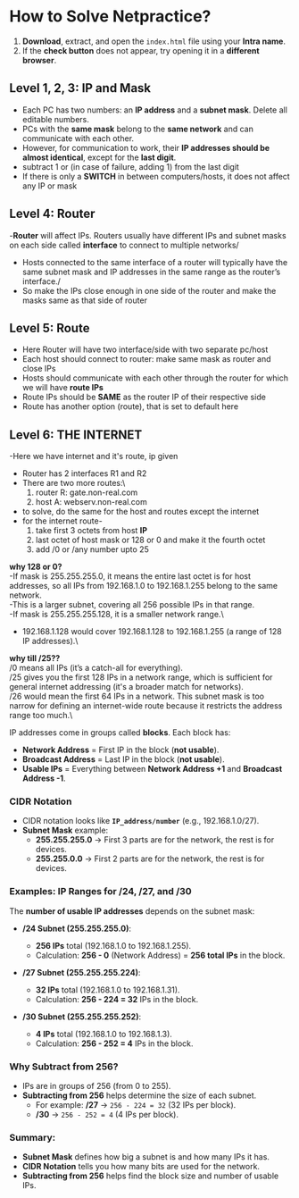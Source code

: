 # How to Solve Netpractice?

1. **Download**, extract, and open the `index.html` file using your **Intra name**.  
2. If the **check button** does not appear, try opening it in a **different browser**.  

## Level 1, 2, 3: IP and Mask

- Each PC has two numbers: an **IP address** and a **subnet mask**.  Delete all editable numbers.
- PCs with the **same mask** belong to the **same network** and can communicate with each other.  
- However, for communication to work, their **IP addresses should be almost identical**, except for the **last digit**.  
- subtract 1 or (in case of failure, adding 1) from the last digit
- If there is only a **SWITCH** in between computers/hosts, it does not affect any IP or mask


## Level 4: Router

-**Router** will affect IPs. Routers usually have different IPs and subnet masks on each side called **interface** to connect to multiple networks/ 
- Hosts connected to the same interface of a router will typically have the same subnet mask and IP addresses in the same range as the router’s interface./
- So make the IPs close enough in one side of the router and make the masks same as that side of router

## Level 5: Route

- Here Router will have two interface/side with two separate pc/host
- Each host should connect to router: make same mask as router and close IPs
- Hosts should communicate with each other through the router for which we will have **route IPs**
- Route IPs should be **SAME** as the router IP of their respective side
- Route has another option (route), that is set to default here

## Level 6: THE INTERNET

-Here we have internet and it's route, ip given
- Router has 2 interfaces R1 and R2
- There are two more routes:\
   1. router R: gate.non-real.com
   2. host A: webserv.non-real.com
- to solve, do the same for the host and routes except the internet
- for the internet route-
  1. take first 3 octets from host **IP**
  2. last octet of host mask or 128 or 0 and make it the fourth octet
  3. add /0 or /any number upto 25 

**why 128 or 0?**\
-If mask is 255.255.255.0, it means the entire last octet is for host addresses, so all IPs from 192.168.1.0 to 192.168.1.255 belong to the same network.\
-This is a larger subnet, covering all 256 possible IPs in that range.\
-If mask is 255.255.255.128, it is a smaller network range.\
- 192.168.1.128 would cover 192.168.1.128 to 192.168.1.255 (a range of 128 IP addresses).\


**why till /25??**\
/0 means all IPs (it’s a catch-all for everything).\
/25 gives you the first 128 IPs in a network range, which is sufficient for general internet addressing (it's a broader match for networks).\
/26 would mean the first 64 IPs in a network. This subnet mask is too narrow for defining an internet-wide route because it restricts the address range too much.\


IP addresses come in groups called **blocks**. Each block has:
- **Network Address** = First IP in the block (**not usable**).
- **Broadcast Address** = Last IP in the block (**not usable**).
- **Usable IPs** = Everything between **Network Address +1** and **Broadcast Address -1**.

### CIDR Notation
- CIDR notation looks like **`IP_address/number`** (e.g., 192.168.1.0/27).
- **Subnet Mask** example:
  - **255.255.255.0** → First 3 parts are for the network, the rest is for devices.
  - **255.255.0.0** → First 2 parts are for the network, the rest is for devices.

### Examples: IP Ranges for /24, /27, and /30

The **number of usable IP addresses** depends on the subnet mask:
- **/24 Subnet (255.255.255.0)**:  
  - **256 IPs** total (192.168.1.0 to 192.168.1.255).  
  - Calculation: **256 - 0** (Network Address) = **256 total IPs** in the block.

- **/27 Subnet (255.255.255.224)**:  
  - **32 IPs** total (192.168.1.0 to 192.168.1.31).  
  - Calculation: **256 - 224 = 32** IPs in the block.

- **/30 Subnet (255.255.255.252)**:  
  - **4 IPs** total (192.168.1.0 to 192.168.1.3).  
  - Calculation: **256 - 252 = 4** IPs in the block.

### Why Subtract from 256?
- IPs are in groups of 256 (from 0 to 255).  
- **Subtracting from 256** helps determine the size of each subnet.
  - For example: **/27** → `256 - 224 = 32` (32 IPs per block).
  - **/30** → `256 - 252 = 4` (4 IPs per block).

### Summary:
- **Subnet Mask** defines how big a subnet is and how many IPs it has.
- **CIDR Notation** tells you how many bits are used for the network.
- **Subtracting from 256** helps find the block size and number of usable IPs.


